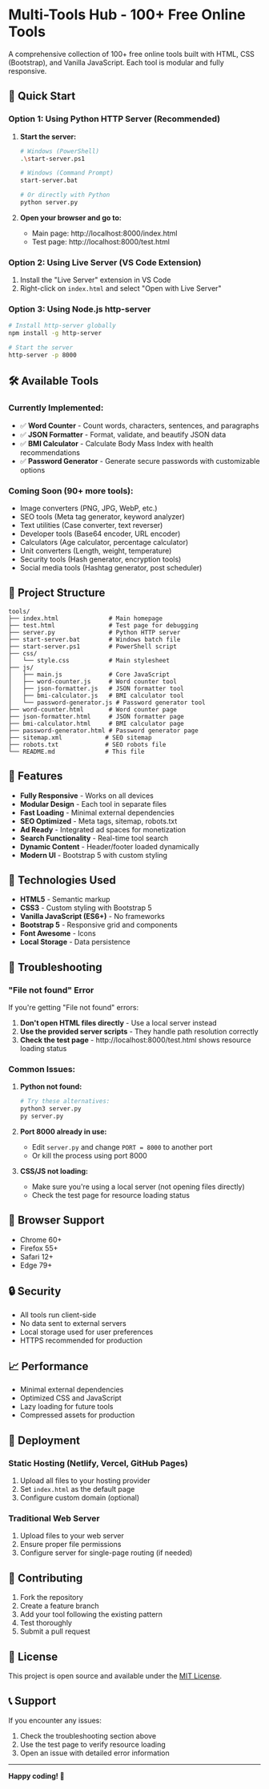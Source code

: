 # Multi-Tools Hub - 100+ Free Online Tools

A comprehensive collection of 100+ free online tools built with HTML, CSS (Bootstrap), and Vanilla JavaScript. Each tool is modular and fully responsive.

## 🚀 Quick Start

### Option 1: Using Python HTTP Server (Recommended)
1. **Start the server:**
   ```bash
   # Windows (PowerShell)
   .\start-server.ps1
   
   # Windows (Command Prompt)
   start-server.bat
   
   # Or directly with Python
   python server.py
   ```

2. **Open your browser and go to:**
   - Main page: http://localhost:8000/index.html
   - Test page: http://localhost:8000/test.html

### Option 2: Using Live Server (VS Code Extension)
1. Install the "Live Server" extension in VS Code
2. Right-click on `index.html` and select "Open with Live Server"

### Option 3: Using Node.js http-server
```bash
# Install http-server globally
npm install -g http-server

# Start the server
http-server -p 8000
```

## 🛠️ Available Tools

### Currently Implemented:
- ✅ **Word Counter** - Count words, characters, sentences, and paragraphs
- ✅ **JSON Formatter** - Format, validate, and beautify JSON data
- ✅ **BMI Calculator** - Calculate Body Mass Index with health recommendations
- ✅ **Password Generator** - Generate secure passwords with customizable options

### Coming Soon (90+ more tools):
- Image converters (PNG, JPG, WebP, etc.)
- SEO tools (Meta tag generator, keyword analyzer)
- Text utilities (Case converter, text reverser)
- Developer tools (Base64 encoder, URL encoder)
- Calculators (Age calculator, percentage calculator)
- Unit converters (Length, weight, temperature)
- Security tools (Hash generator, encryption tools)
- Social media tools (Hashtag generator, post scheduler)

## 📁 Project Structure

```
tools/
├── index.html              # Main homepage
├── test.html               # Test page for debugging
├── server.py               # Python HTTP server
├── start-server.bat        # Windows batch file
├── start-server.ps1        # PowerShell script
├── css/
│   └── style.css           # Main stylesheet
├── js/
│   ├── main.js             # Core JavaScript
│   ├── word-counter.js     # Word counter tool
│   ├── json-formatter.js   # JSON formatter tool
│   ├── bmi-calculator.js   # BMI calculator tool
│   └── password-generator.js # Password generator tool
├── word-counter.html       # Word counter page
├── json-formatter.html     # JSON formatter page
├── bmi-calculator.html     # BMI calculator page
├── password-generator.html # Password generator page
├── sitemap.xml            # SEO sitemap
├── robots.txt             # SEO robots file
└── README.md              # This file
```

## 🔧 Features

- **Fully Responsive** - Works on all devices
- **Modular Design** - Each tool in separate files
- **Fast Loading** - Minimal external dependencies
- **SEO Optimized** - Meta tags, sitemap, robots.txt
- **Ad Ready** - Integrated ad spaces for monetization
- **Search Functionality** - Real-time tool search
- **Dynamic Content** - Header/footer loaded dynamically
- **Modern UI** - Bootstrap 5 with custom styling

## 🎨 Technologies Used

- **HTML5** - Semantic markup
- **CSS3** - Custom styling with Bootstrap 5
- **Vanilla JavaScript (ES6+)** - No frameworks
- **Bootstrap 5** - Responsive grid and components
- **Font Awesome** - Icons
- **Local Storage** - Data persistence

## 🐛 Troubleshooting

### "File not found" Error
If you're getting "File not found" errors:

1. **Don't open HTML files directly** - Use a local server instead
2. **Use the provided server scripts** - They handle path resolution correctly
3. **Check the test page** - http://localhost:8000/test.html shows resource loading status

### Common Issues:

1. **Python not found:**
   ```bash
   # Try these alternatives:
   python3 server.py
   py server.py
   ```

2. **Port 8000 already in use:**
   - Edit `server.py` and change `PORT = 8000` to another port
   - Or kill the process using port 8000

3. **CSS/JS not loading:**
   - Make sure you're using a local server (not opening files directly)
   - Check the test page for resource loading status

## 📱 Browser Support

- Chrome 60+
- Firefox 55+
- Safari 12+
- Edge 79+

## 🔒 Security

- All tools run client-side
- No data sent to external servers
- Local storage used for user preferences
- HTTPS recommended for production

## 📈 Performance

- Minimal external dependencies
- Optimized CSS and JavaScript
- Lazy loading for future tools
- Compressed assets for production

## 🚀 Deployment

### Static Hosting (Netlify, Vercel, GitHub Pages)
1. Upload all files to your hosting provider
2. Set `index.html` as the default page
3. Configure custom domain (optional)

### Traditional Web Server
1. Upload files to your web server
2. Ensure proper file permissions
3. Configure server for single-page routing (if needed)

## 🤝 Contributing

1. Fork the repository
2. Create a feature branch
3. Add your tool following the existing pattern
4. Test thoroughly
5. Submit a pull request

## 📄 License

This project is open source and available under the [MIT License](LICENSE).

## 📞 Support

If you encounter any issues:
1. Check the troubleshooting section above
2. Use the test page to verify resource loading
3. Open an issue with detailed error information

---

**Happy coding! 🎉**
